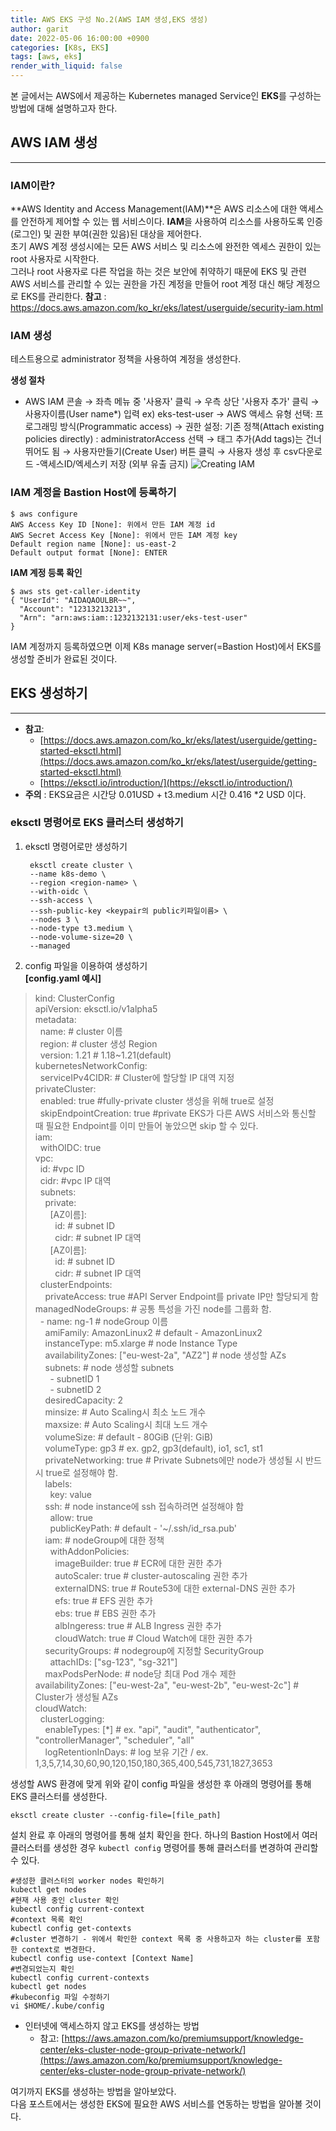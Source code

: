 ```yaml
---
title: AWS EKS 구성 No.2(AWS IAM 생성,EKS 생성)
author: garit
date: 2022-05-06 16:00:00 +0900
categories: [K8s, EKS]
tags: [aws, eks]
render_with_liquid: false
---
```


본 글에서는 AWS에서 제공하는 Kubernetes managed Service인 **EKS**를 구성하는 방법에 대해 설명하고자 한다.


## AWS IAM 생성
---
### IAM이란?
**AWS Identity and Access Management(IAM)**은 AWS 리소스에 대한 액세스를 안전하게 제어할 수 있는 웹 서비스이다. **IAM**을 사용하여 리소스를 사용하도록 인증(로그인) 및 권한 부여(권한 있음)된 대상을 제어한다.  
초기 AWS 계정 생성시에는 모든 AWS 서비스 및 리소스에 완전한 엑세스 권한이 있는 root 사용자로 시작한다.  
그러나 root 사용자로 다른 작업을 하는 것은 보안에 취약하기 때문에 EKS 및 관련 AWS 서비스를 관리할 수 있는 권한을 가진 계정을 만들어 root 계정 대신 해당 계정으로 EKS를 관리한다.
**참고** : https://docs.aws.amazon.com/ko_kr/eks/latest/userguide/security-iam.html

### IAM 생성
테스트용으로 administrator 정책을 사용하여 계정을 생성한다.

**생성 절차**
-  AWS IAM 콘솔 &rarr; 좌측 메뉴 중 '사용자' 클릭 &rarr; 우측 상단 '사용자 추가' 클릭 &rarr;    사용자이름(User name*) 입력 ex) eks-test-user &rarr; AWS 액세스 유형 선택: 프로그래밍 방식(Programmatic access) &rarr; 권한 설정: 기존 정책(Attach existing policies directly) : administratorAccess 선택 &rarr;  태그 추가(Add tags)는 건너뛰어도 됨 &rarr; 사용자만들기(Create User) 버튼 클릭 &rarr; 사용자 생성 후 csv다운로드 -액세스ID/엑세스키 저장 (외부 유출 금지)
![Creating IAM](https://user-images.githubusercontent.com/67899732/167091261-fd427894-3955-49f8-996a-5d73ccb30883.png)

### IAM 계정을 Bastion Host에 등록하기  
    $ aws configure  
    AWS Access Key ID [None]: 위에서 만든 IAM 계정 id   
    AWS Secret Access Key [None]: 위에서 만든 IAM 계정 key   
    Default region name [None]: us-east-2   
    Default output format [None]: ENTER  

**IAM 계정 등록 확인**  


    $ aws sts get-caller-identity     
    { "UserId": "AIDAQAOULBR~~",   
      "Account": "12313213213",   
      "Arn": "arn:aws:iam::1232132131:user/eks-test-user"   
    }  

IAM 계정까지 등록하였으면 이제 K8s manage server(=Bastion Host)에서 EKS를 생성할 준비가 완료된 것이다. 

## EKS 생성하기
---
-   **참고**:
	- [https://docs.aws.amazon.com/ko_kr/eks/latest/userguide/getting-started-eksctl.html](https://docs.aws.amazon.com/ko_kr/eks/latest/userguide/getting-started-eksctl.html)
	- [https://eksctl.io/introduction/](https://eksctl.io/introduction/)
- **주의** :  EKS요금은 시간당 0.01USD + t3.medium 시간 0.416 *2 USD 이다.

### eksctl 명령어로 EKS 클러스터 생성하기 
1. eksctl 명령어로만 생성하기    

        eksctl create cluster \ 
        --name k8s-demo \ 
        --region <region-name> \ 
        --with-oidc \ 
        --ssh-access \ 
        --ssh-public-key <keypair의 public키파일이름> \ 
        --nodes 3 \ 
        --node-type t3.medium \ 
        --node-volume-size=20 \ 
        --managed


2. config 파일을 이용하여 생성하기  
**[config.yaml 예시]**
> kind: ClusterConfig  
apiVersion: eksctl.io/v1alpha5  
metadata:  
&nbsp;&nbsp;name: # cluster 이름  
&nbsp;&nbsp;region: # cluster 생성 Region  
&nbsp;&nbsp;version: 1.21  # 1.18~1.21(default)  
kubernetesNetworkConfig:  
&nbsp;&nbsp;serviceIPv4CIDR: # Cluster에 할당할 IP 대역 지정    
privateCluster:   
&nbsp;&nbsp;enabled:  true  #fully-private cluster 생성을 위해 true로 설정  
&nbsp;&nbsp;skipEndpointCreation:  true #private EKS가 다른 AWS 서비스와 통신할 때 필요한 Endpoint를 이미 만들어 놓았으면 skip 할 수 있다.  
iam:  
&nbsp;&nbsp;withOIDC: true   
vpc:   
&nbsp;&nbsp;id: #vpc ID  
&nbsp;&nbsp;cidr: #vpc IP 대역  
&nbsp;&nbsp;subnets:  
&nbsp;&nbsp;&nbsp;&nbsp;private:  
&nbsp;&nbsp;&nbsp;&nbsp;&nbsp;&nbsp;[AZ이름]:  
&nbsp;&nbsp;&nbsp;&nbsp;&nbsp;&nbsp;&nbsp;&nbsp;id: # subnet ID  
&nbsp;&nbsp;&nbsp;&nbsp;&nbsp;&nbsp;&nbsp;&nbsp;cidr: # subnet IP 대역  
&nbsp;&nbsp;&nbsp;&nbsp;&nbsp;&nbsp;[AZ이름]:  
&nbsp;&nbsp;&nbsp;&nbsp;&nbsp;&nbsp;&nbsp;&nbsp;id: # subnet ID  
&nbsp;&nbsp;&nbsp;&nbsp;&nbsp;&nbsp;&nbsp;&nbsp;cidr: # subnet IP 대역  
&nbsp;&nbsp;clusterEndpoints:   
&nbsp;&nbsp;&nbsp;&nbsp;privateAccess: true #API Server Endpoint를 private IP만 할당되게 함  
managedNodeGroups: # 공통 특성을 가진 node를 그룹화 함.  
&nbsp;&nbsp;- name: ng-1  # nodeGroup 이름    
&nbsp;&nbsp;&nbsp;&nbsp;amiFamily: AmazonLinux2  # default - AmazonLinux2    
&nbsp;&nbsp;&nbsp;&nbsp;instanceType: m5.xlarge  # node Instance Type    
&nbsp;&nbsp;&nbsp;&nbsp;availabilityZones: ["eu-west-2a", "AZ2"] # node 생성할 AZs    
&nbsp;&nbsp;&nbsp;&nbsp;subnets: # node 생성할 subnets    
&nbsp;&nbsp;&nbsp;&nbsp;&nbsp;&nbsp;- subnetID 1  
&nbsp;&nbsp;&nbsp;&nbsp;&nbsp;&nbsp;- subnetID 2  
&nbsp;&nbsp;&nbsp;&nbsp;desiredCapacity: 2  
&nbsp;&nbsp;&nbsp;&nbsp;minsize: # Auto Scaling시 최소 노드 개수  
&nbsp;&nbsp;&nbsp;&nbsp;maxsize: # Auto Scaling시 최대 노드 개수  
&nbsp;&nbsp;&nbsp;&nbsp;volumeSize: # default - 80GiB (단위: GiB)  
&nbsp;&nbsp;&nbsp;&nbsp;volumeType: gp3  # ex. gp2, gp3(default), io1, sc1, st1  
&nbsp;&nbsp;&nbsp;&nbsp;privateNetworking: true  # Private Subnets에만 node가 생성될 시 반드시 true로 설정해야 함.    
&nbsp;&nbsp;&nbsp;&nbsp;labels:  
&nbsp;&nbsp;&nbsp;&nbsp;&nbsp;&nbsp;key: value  
&nbsp;&nbsp;&nbsp;&nbsp;ssh: # node instance에 ssh 접속하려면 설정해야 함  
&nbsp;&nbsp;&nbsp;&nbsp;&nbsp;&nbsp;allow: true  
&nbsp;&nbsp;&nbsp;&nbsp;&nbsp;&nbsp;publicKeyPath: # default - '~/.ssh/id_rsa.pub'  
&nbsp;&nbsp;&nbsp;&nbsp;iam: # nodeGroup에 대한 정책  
&nbsp;&nbsp;&nbsp;&nbsp;&nbsp;&nbsp;withAddonPolicies:  
&nbsp;&nbsp;&nbsp;&nbsp;&nbsp;&nbsp;&nbsp;&nbsp;imageBuilder: true  # ECR에 대한 권한 추가  
&nbsp;&nbsp;&nbsp;&nbsp;&nbsp;&nbsp;&nbsp;&nbsp;autoScaler: true  # cluster-autoscaling 권한 추가  
&nbsp;&nbsp;&nbsp;&nbsp;&nbsp;&nbsp;&nbsp;&nbsp;externalDNS: true  # Route53에 대한 external-DNS 권한 추가  
&nbsp;&nbsp;&nbsp;&nbsp;&nbsp;&nbsp;&nbsp;&nbsp;efs: true  # EFS 권한 추가  
&nbsp;&nbsp;&nbsp;&nbsp;&nbsp;&nbsp;&nbsp;&nbsp;ebs: true  # EBS 권한 추가   
&nbsp;&nbsp;&nbsp;&nbsp;&nbsp;&nbsp;&nbsp;&nbsp;albIngeress: true  # ALB Ingress 권한 추가  
&nbsp;&nbsp;&nbsp;&nbsp;&nbsp;&nbsp;&nbsp;&nbsp;cloudWatch: true  # Cloud Watch에 대한 권한 추가  
&nbsp;&nbsp;&nbsp;&nbsp;securityGroups: # nodegroup에 지정할 SecurityGroup  
&nbsp;&nbsp;&nbsp;&nbsp;&nbsp;&nbsp;attachIDs: ["sg-123", "sg-321"]  
&nbsp;&nbsp;&nbsp;&nbsp;maxPodsPerNode: # node당 최대 Pod 개수 제한  
availabilityZones: ["eu-west-2a", "eu-west-2b", "eu-west-2c"] # Cluster가 생성될 AZs  
cloudWatch:  
&nbsp;&nbsp;clusterLogging:  
&nbsp;&nbsp;&nbsp;&nbsp;enableTypes: [*] # ex. "api", "audit", "authenticator", "controllerManager", "scheduler", "all"  
&nbsp;&nbsp;&nbsp;&nbsp;logRetentionInDays: # log 보유 기간 / ex. 1,3,5,7,14,30,60,90,120,150,180,365,400,545,731,1827,3653  

생성할 AWS 환경에 맞게 위와 같이 config 파일을 생성한 후 아래의 명령어를 통해 EKS 클러스터를 생성한다.  

    eksctl create cluster --config-file=[file_path]

설치 완료 후 아래의 명령어를 통해 설치 확인을 한다. 
하나의 Bastion Host에서 여러 클러스터를 생성한 경우 `kubectl config` 명령어를 통해 클러스터를 변경하여 관리할 수 있다.  
    
    #생성한 클러스터의 worker nodes 확인하기    
    kubectl get nodes    
    #현재 사용 중인 cluster 확인     
    kubectl config current-context    
    #context 목록 확인     
    kubectl config get-contexts     
    #cluster 변경하기 - 위에서 확인한 context 목록 중 사용하고자 하는 cluster를 포함한 context로 변경한다.   
    kubectl config use-context [Context Name]   
    #변경되었는지 확인   
    kubectl config current-contexts   
    kubectl get nodes   
    #kubeconfig 파일 수정하기   
    vi $HOME/.kube/config  



- 인터넷에 액세스하지 않고 EKS를 생성하는 방법  
	- 참고: [https://aws.amazon.com/ko/premiumsupport/knowledge-center/eks-cluster-node-group-private-network/](https://aws.amazon.com/ko/premiumsupport/knowledge-center/eks-cluster-node-group-private-network/)

여기까지 EKS를 생성하는 방법을 알아보았다.  
다음 포스트에서는 생성한 EKS에 필요한 AWS 서비스를 연동하는 방법을 알아볼 것이다.  